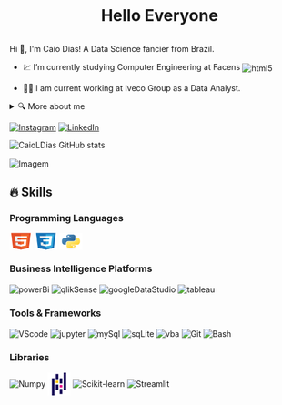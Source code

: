 <!--título-->
<div id="user-content-toc">
  <ul align="center">
    <summary><h1 style="display: inline-block">Hello Everyone</h1></summary>
</div>

<!-- Presentation -->
<p>
  Hi 👋, I'm Caio Dias! A Data Science fancier from Brazil.

  - 💹 I’m currently studying Computer Engineering at Facens <img align="center" width="70" height="20" alt="html5" src="https://mlogu6g7z5ex.i.optimole.com/cb:RF8R~518a6/w:500/h:159/q:90/ig:avif/f:best/https://facens.br/wp-content/uploads/2021/03/logo-f.png" />

  - 👨‍💻 I am current working at Iveco Group as a Data Analyst.
</p>

<!-- Dropdown -->
<details>
  <summary>🔍 More about me</summary>

  - 💬 I am 23 years old, currently living in Brazil. I have fluency in English and experience with SQL, Python, Data visualization with Power BI & Qlik Sense, dynamic KPI's and proccess automation with Qlik NPrinting.

</details>

<!-- Links -->
[![Instagram](https://img.shields.io/badge/Website-ff4b4c?style=for-the-badge&logo=streamlit&logoColor=white)](https://caioldias.streamlit.app)
[![LinkedIn](https://img.shields.io/badge/LinkedIn-0077B5?style=for-the-badge&logo=linkedin&logoColor=white)](https://www.linkedin.com/in/caiolucasdias/)

<!-- GithubStats -->
![CaioLDias GitHub stats](https://github-readme-stats.vercel.app/api?username=CaioLDias&show_icons=true&theme=react)

<!-- GIF -->
<p align="left">
  <img align="center" src="https://i.giphy.com/eJG93okDlbbMSWreuz.webp" alt="Imagem">
</p>

## 🔥 Skills
<!-- Skills: Programming Languages -->
  <div style="flex-basis: 48%;">
    <h3>Programming Languages</h3>
    <img align="center" alt="HTML" height="30" width="40" src="https://raw.githubusercontent.com/devicons/devicon/master/icons/html5/html5-original.svg">
    <img align="center" alt="CSS" height="30" width="40" src="https://raw.githubusercontent.com/devicons/devicon/master/icons/css3/css3-original.svg">
    <img align="center" alt="Python" height="30" width="40" src="https://raw.githubusercontent.com/devicons/devicon/master/icons/python/python-original.svg">
  </div>

 <!-- Skills: Tools & Frameworks -->
  <div style="flex-basis: 48%;">
    <h3>Business Intelligence Platforms</h3>
    <img align="center" alt="powerBi" height="30" width="40" src="https://upload.wikimedia.org/wikipedia/commons/c/cf/New_Power_BI_Logo.svg">
    <img align="center" alt="qlikSense" height="30" width="40" src="https://www.svgviewer.dev/static-svgs/476460/qlikview.svg">
    <img align="center" alt="googleDataStudio" height="30" width="40" src="https://www.svgrepo.com/show/353809/google-data-studio.svg">
    <img align="center" alt="tableau" height="30" width="40" src="https://cdn.worldvectorlogo.com/logos/tableau-software.svg">
  </div>
  
  <!-- Skills: Tools & Frameworks -->
  <div style="flex-basis: 48%;">
    <h3>Tools & Frameworks</h3>
    <img align="center" alt="VScode" height="30" width="40" src="https://cdn.jsdelivr.net/gh/devicons/devicon/icons/vscode/vscode-original.svg">
    <img align="center" alt="jupyter" height="30" width="40" src="https://www.svgrepo.com/show/373718/jupyter.svg">
    <img align="center" alt="mySql" height="30" width="40" src="https://cdn.worldvectorlogo.com/logos/mysql-6.svg">
    <img align="center" alt="sqLite" height="30" width="40" src="https://www.svgrepo.com/show/374094/sqlite.svg">
    <img align="center" alt="vba" height="50" width="50" src="https://www.svgrepo.com/show/374159/vba.svg">
    <img align="center" alt="Git" height="30" width="40" src="https://cdn.jsdelivr.net/gh/devicons/devicon/icons/git/git-original.svg">
    <img align="center" alt="Bash" height="30" width="40" src="https://cdn.jsdelivr.net/gh/devicons/devicon/icons/bash/bash-original.svg">
  </div>
  
  <!-- Skills: Libraries -->
  <div style="flex-basis: 48%;">
    <h3>Libraries</h3>
    <img align="center" alt="Numpy" height="30" width="40" src="https://cdn.jsdelivr.net/gh/devicons/devicon/icons/numpy/numpy-original.svg">
    <img align="center" alt="Pandas" src="https://raw.githubusercontent.com/devicons/devicon/2ae2a900d2f041da66e950e4d48052658d850630/icons/pandas/pandas-original.svg" alt="pandas" width="40" height="40"/>
    <img align="center" alt="Scikit-learn" src="https://upload.wikimedia.org/wikipedia/commons/0/05/Scikit_learn_logo_small.svg" alt="scikit_learn" width="40" height="40"/>
    <img align="center" alt="Streamlit" src="https://streamlit.io/images/brand/streamlit-mark-color.png" alt="streamlit" width="40" height="30"/>
  </div>
